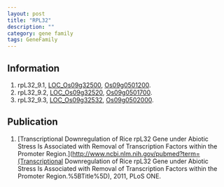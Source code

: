 ```yaml
---
layout: post
title: "RPL32"
description: ""
category: gene family
tags: GeneFamily
---
```


## Information
1. rpL32_9.1, [LOC_Os09g32500](http://rice.plantbiology.msu.edu/cgi-bin/ORF_infopage.cgi?orf=LOC_Os09g32500), [Os09g0501200](http://rapdb.dna.affrc.go.jp/viewer/gbrowse_details/irgsp1?name=Os09g0501200).
2. rpL32_9.2, [LOC_Os09g32520](http://rice.plantbiology.msu.edu/cgi-bin/ORF_infopage.cgi?orf=LOC_Os09g32520), [Os09g0501700](http://rapdb.dna.affrc.go.jp/viewer/gbrowse_details/irgsp1?name=Os09g0501700).
3. rpL32_9.3, [LOC_Os09g32532](http://rice.plantbiology.msu.edu/cgi-bin/ORF_infopage.cgi?orf=LOC_Os09g32532), [Os09g0502000](http://rapdb.dna.affrc.go.jp/viewer/gbrowse_details/irgsp1?name=Os09g0502000).

## Publication
1. [Transcriptional Downregulation of Rice rpL32 Gene under Abiotic Stress Is Associated with Removal of Transcription Factors within the Promoter Region.](http://www.ncbi.nlm.nih.gov/pubmed?term=(Transcriptional Downregulation of Rice rpL32 Gene under Abiotic Stress Is Associated with Removal of Transcription Factors within the Promoter Region.%5BTitle%5D), 2011, PLoS ONE.



